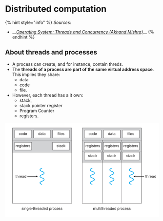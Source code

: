 # Distributed computation

{% hint style="info" %}
_Sources:_

* \_\_[_Operating System: Threads and Concurrency \(Akhand Mishra\)_](https://medium.com/@akhandmishra/operating-system-threads-and-concurrency-aec2036b90f8)\_\_
{% endhint %}

## About threads and processes

* A process can create, and for instance, contain threds.
* The **threads of a process are part of the same virtual address space**. This implies they share:
  * data
  * code
  * file.
* However, each thread has a it own:
  * stack, 
  * stack pointer register
  * Program Counter
  * registers.

![](../../.gitbook/assets/image%20%2822%29.png)



